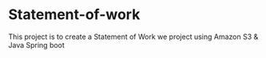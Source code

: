 # Statement-of-work
This project is to create a Statement of Work we project using Amazon S3 &amp; Java Spring boot

